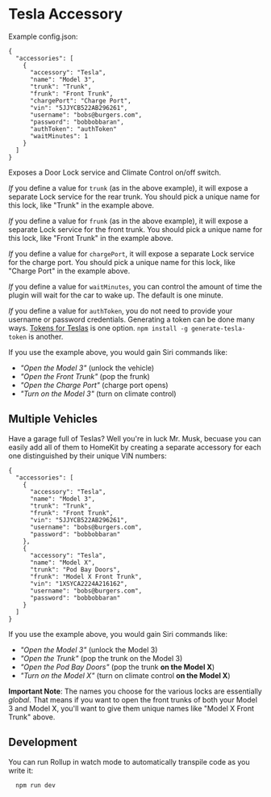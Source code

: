 # Tesla Accessory

Example config.json:

    {
      "accessories": [
        {
          "accessory": "Tesla",
          "name": "Model 3",
          "trunk": "Trunk",
          "frunk": "Front Trunk",
          "chargePort": "Charge Port",
          "vin": "5JJYCB522AB296261",
          "username": "bobs@burgers.com",
          "password": "bobbobbaran",
          "authToken": "authToken"
          "waitMinutes": 1
        }
      ]
    }

Exposes a Door Lock service and Climate Control on/off switch.

_If_ you define a value for `trunk` (as in the above example),
it will expose a separate Lock service for the rear trunk. You should pick
a unique name for this lock, like "Trunk" in the example above.

_If_ you define a value for `frunk` (as in the above example),
it will expose a separate Lock service for the front trunk. You should pick
a unique name for this lock, like "Front Trunk" in the example above.

_If_ you define a value for `chargePort`,
it will expose a separate Lock service for the charge port. You should pick
a unique name for this lock, like "Charge Port" in the example above.

_If_ you define a value for `waitMinutes`, you can control the amount of
time the plugin will wait for the car to wake up. The default is one minute.

_If_ you define a value for `authToken`,
you do not need to provide your username or password credentials.
Generating a token can be done many ways.
[Tokens for Teslas](https://tokens-for-teslas.herokuapp.com) is one option.
`npm install -g generate-tesla-token` is another.

If you use the example above, you would gain Siri commands like:

- _"Open the Model 3"_ (unlock the vehicle)
- _"Open the Front Trunk"_ (pop the frunk)
- _"Open the Charge Port"_ (charge port opens)
- _"Turn on the Model 3"_ (turn on climate control)

## Multiple Vehicles

Have a garage full of Teslas? Well you're in luck Mr. Musk, becuase you can
easily add all of them to HomeKit by creating a separate accessory for each one
distinguished by their unique VIN numbers:

    {
      "accessories": [
        {
          "accessory": "Tesla",
          "name": "Model 3",
          "trunk": "Trunk",
          "frunk": "Front Trunk",
          "vin": "5JJYCB522AB296261",
          "username": "bobs@burgers.com",
          "password": "bobbobbaran"
        },
        {
          "accessory": "Tesla",
          "name": "Model X",
          "trunk": "Pod Bay Doors",
          "frunk": "Model X Front Trunk",
          "vin": "1XSYCA2224A216162",
          "username": "bobs@burgers.com",
          "password": "bobbobbaran"
        }
      ]
    }

If you use the example above, you would gain Siri commands like:

- _"Open the Model 3"_ (unlock the Model 3)
- _"Open the Trunk"_ (pop the trunk on the Model 3)
- _"Open the Pod Bay Doors"_ (pop the trunk **on the Model X**)
- _"Turn on the Model X"_ (turn on climate control **on the Model X**)

**Important Note**: The names you choose for the various locks are essentially
_global_. That means if you want to open the front trunks of both your Model 3
and Model X, you'll want to give them unique names like "Model X Front Trunk"
above.

## Development

You can run Rollup in watch mode to automatically transpile code as you write it:

```sh
  npm run dev
```
